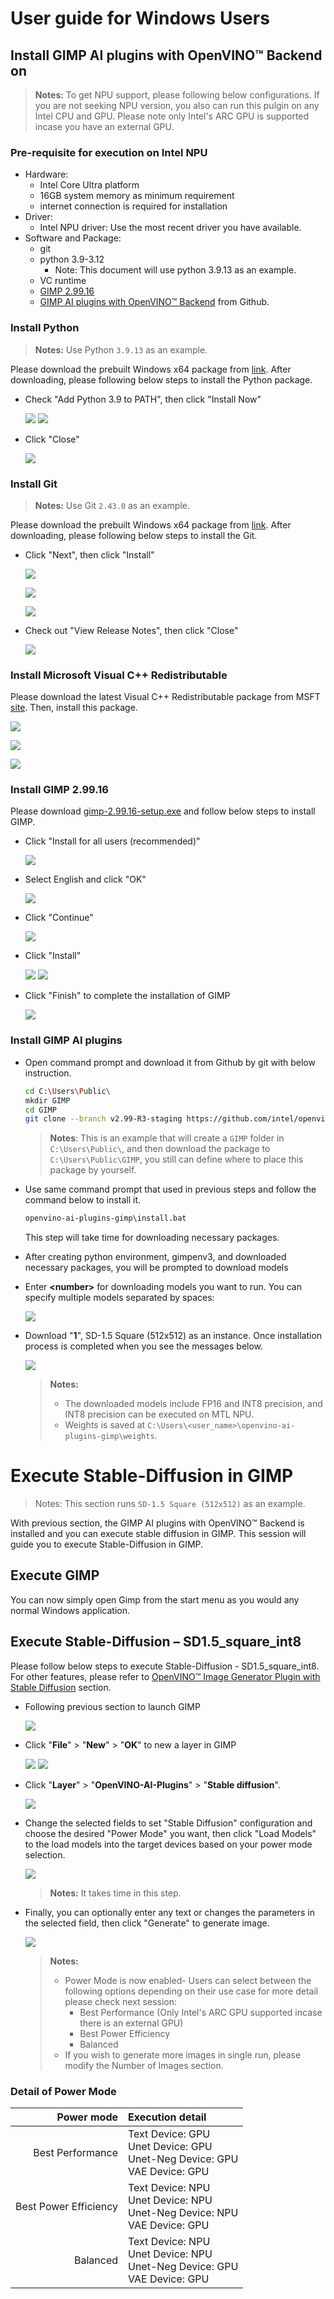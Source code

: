 

# User guide for Windows Users

## Install GIMP AI plugins with OpenVINO™ Backend on 

>__Notes:__ To get NPU support, please following below configurations. If you are not seeking NPU version, you also can run this pulgin on any Intel CPU and GPU. Please note only Intel's ARC GPU is supported incase you have an external GPU. 

### Pre-requisite for execution on Intel NPU

- Hardware:
  - Intel Core Ultra platform
  - 16GB system memory as minimum requirement
  - internet connection is required for installation
- Driver:
  - Intel NPU driver: Use the most recent driver you have available. 
- Software and Package:
  - git
  - python 3.9-3.12
    - Note: This document will use python 3.9.13 as an example.
  - VC runtime
  - [GIMP 2.99.16](https://download.gimp.org/gimp/v2.99/windows/gimp-2.99.16-setup.exe)
  - [GIMP AI plugins with OpenVINO™ Backend](https://github.com/intel/openvino-ai-plugins-gimp) from Github.


### Install Python

>__Notes:__ Use Python `3.9.13` as an example.

Please download the prebuilt Windows x64 package from [link](https://www.python.org/ftp/python/3.9.13/python-3.9.13-amd64.exe). After downloading, please following below steps to install the Python package.

- Check "Add Python 3.9 to PATH", then click "Install Now"

    ![](figs/python_installation_setup.png)
    ![](figs/python_installation_processing.png)


- Click "Close"

    ![](figs/python_installation_close.png)


### Install Git

>__Notes:__ Use Git `2.43.0` as an example.

Please download the prebuilt Windows x64 package from [link](https://github.com/git-for-windows/git/releases/download/v2.43.0.windows.1/Git-2.43.0-64-bit.exe). After downloading, please following below steps to install the Git.

- Click "Next", then click "Install"

    ![](figs/git_installation_setup_1.png) 

    ![](figs/git_installation_setup_2.png) 

    ![](figs/git_installation_setup_3.png) 

-  Check out "View Release Notes", then click "Close"

    ![](figs/git_installation_close.png) 


### Install Microsoft Visual C++ Redistributable

Please download the latest Visual C++ Redistributable package from MSFT [site](https://aka.ms/vs/17/release/vc_redist.x64.exe). Then, install this package.

![](figs/VC_runtime_intallation.png) 

![](figs/VC_runtime_processing.png) 

![](figs/VC_runtime_close.png) 


### Install GIMP 2.99.16

Please download [gimp-2.99.16-setup.exe](https://download.gimp.org/gimp/v2.99/windows/gimp-2.99.16-setup.exe) and follow below steps to install GIMP.

- Click "Install for all users (recommended)"

    ![](figs/gimp_installation_install_for_all.png)

- Select English and click "OK"

    ![](figs/gimp_installation_select_english.png)

- Click "Continue"

    ![](figs/gimp_installation_click_continue.png)

- Click "Install"

    ![](figs/gimp_installation_install.png)
    ![](figs/gimp_installation_processing.png)

- Click "Finish" to complete the installation of GIMP

    ![](figs/gimp_installation_finish.png)



### Install GIMP AI plugins 

 - Open command prompt and download it from Github by git with below instruction.

    ```sh
    cd C:\Users\Public\
    mkdir GIMP
    cd GIMP
    git clone --branch v2.99-R3-staging https://github.com/intel/openvino-ai-plugins-gimp.git
    ```
    > __Notes__:
    > This is an example that will create a `GIMP` folder in `C:\Users\Public\`, and then download the package to `C:\Users\Public\GIMP`, you still can define where to place this package by yourself.

 - Use same command prompt that used in previous steps and follow the command below to install it.

    ```sh
    openvino-ai-plugins-gimp\install.bat
    ```

    This step will take time for downloading necessary packages.


- After creating python environment, gimpenv3, and downloaded necessary packages, you will be prompted to download models 
- Enter __\<number\>__ for downloading models you want to run. You can specify multiple models separated by spaces:

    ![](figs/model_downloding_SD1.5.png)

 - Download "__1__", SD-1.5 Square (512x512) as an instance. Once installation process is completed when you see the messages below.

    ![](figs/download_SD1.5.png)

    >**Notes:**
    > - The downloaded models include FP16 and INT8 precision, and INT8 precision can be executed on MTL NPU.
    > - Weights is saved at `C:\Users\<user_name>\openvino-ai-plugins-gimp\weights`.

# Execute Stable-Diffusion in GIMP

>Notes: This section runs `SD-1.5 Square (512x512)` as an example. 

With previous section, the GIMP AI plugins with OpenVINO™ Backend is installed and you can execute stable diffusion in GIMP. This session will guide you to execute Stable-Diffusion in GIMP.

## Execute GIMP

You can now simply open Gimp from the start menu as you would any normal Windows application.

## Execute Stable-Diffusion – SD1.5_square_int8

Please follow below steps to execute Stable-Diffusion - SD1.5_square_int8. For other features, please refer to [OpenVINO™ Image Generator Plugin with Stable Diffusion](https://github.com/intel/openvino-ai-plugins-gimp/tree/main?tab=readme-ov-file#openvino-image-generator-plugin-with-stable-diffusion) section.

- Following previous section to launch GIMP

    ![](figs/gimp_launch.png)

- Click "__File__" \> "__New__" \> "__OK__" to new a layer in GIMP

    ![](figs/gimp_create_image.png)
    ![](figs/gimp_ok.png)

- Click "__Layer__" \> "__OpenVINO-AI-Plugins__" \> "__Stable diffusion__".

    ![](figs/gimp_execute_SD.png)

- Change the selected fields to set "Stable Diffusion" configuration and choose the desired "Power Mode" you want, then click "Load Models" to the load models into the target devices based on your power mode selection. 

    ![](figs/gimp_load_model.png)

    > **Notes:** It takes time in this step. 

- Finally, you can optionally enter any text or changes the parameters in the selected field, then click "Generate" to generate image.

    ![](figs/gimp_sd_ui.png)

    >**Notes:**
    > - Power Mode is now enabled- Users can select between the following options depending on their use case for more detail please check next session:
    >   - Best Performance (Only Intel's ARC GPU supported incase there is an external GPU)
    >   - Best Power Efficiency
    >   - Balanced
    > - If you wish to generate more images in single run, please modify the Number of Images section.

### Detail of Power Mode

| Power mode | Execution detail |
|----------:|:----------------|
| Best Performance | Text Device:   GPU<br>Unet Device:   GPU<br>Unet-Neg Device:   GPU<br>VAE Device:  GPU | 
| Best Power Efficiency | Text Device:   NPU<br>Unet Device:   NPU<br>Unet-Neg Device:   NPU<br>VAE Device:  GPU |
| Balanced | Text Device:   NPU<br>Unet Device:   NPU<br>Unet-Neg Device:   GPU<br>VAE Device:  GPU |
